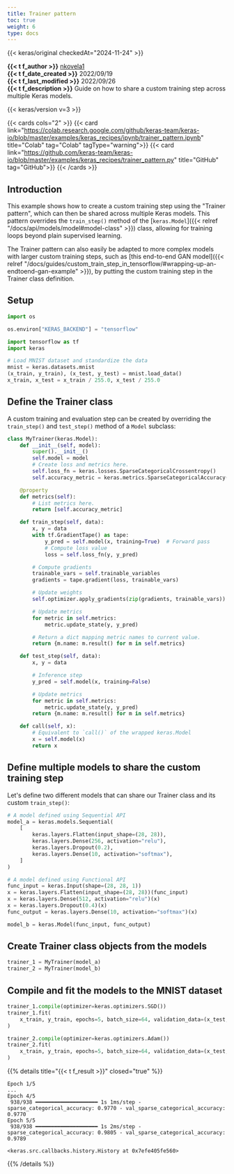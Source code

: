 ```yaml
---
title: Trainer pattern
toc: true
weight: 6
type: docs
---
```


{{< keras/original checkedAt="2024-11-24" >}}

**{{< t f_author >}}** [nkovela1](https://nkovela1.github.io/)  
**{{< t f_date_created >}}** 2022/09/19  
**{{< t f_last_modified >}}** 2022/09/26  
**{{< t f_description >}}** Guide on how to share a custom training step across multiple Keras models.

{{< keras/version v=3 >}}

{{< cards cols="2" >}}
{{< card link="https://colab.research.google.com/github/keras-team/keras-io/blob/master/examples/keras_recipes/ipynb/trainer_pattern.ipynb" title="Colab" tag="Colab" tagType="warning">}}
{{< card link="https://github.com/keras-team/keras-io/blob/master/examples/keras_recipes/trainer_pattern.py" title="GitHub" tag="GitHub">}}
{{< /cards >}}

## Introduction

This example shows how to create a custom training step using the "Trainer pattern", which can then be shared across multiple Keras models. This pattern overrides the `train_step()` method of the [`keras.Model`]({{< relref "/docs/api/models/model#model-class" >}}) class, allowing for training loops beyond plain supervised learning.

The Trainer pattern can also easily be adapted to more complex models with larger custom training steps, such as [this end-to-end GAN model]({{< relref "/docs/guides/custom_train_step_in_tensorflow/#wrapping-up-an-endtoend-gan-example" >}}), by putting the custom training step in the Trainer class definition.

## Setup

```python
import os

os.environ["KERAS_BACKEND"] = "tensorflow"

import tensorflow as tf
import keras

# Load MNIST dataset and standardize the data
mnist = keras.datasets.mnist
(x_train, y_train), (x_test, y_test) = mnist.load_data()
x_train, x_test = x_train / 255.0, x_test / 255.0
```

## Define the Trainer class

A custom training and evaluation step can be created by overriding the `train_step()` and `test_step()` method of a `Model` subclass:

```python
class MyTrainer(keras.Model):
    def __init__(self, model):
        super().__init__()
        self.model = model
        # Create loss and metrics here.
        self.loss_fn = keras.losses.SparseCategoricalCrossentropy()
        self.accuracy_metric = keras.metrics.SparseCategoricalAccuracy()

    @property
    def metrics(self):
        # List metrics here.
        return [self.accuracy_metric]

    def train_step(self, data):
        x, y = data
        with tf.GradientTape() as tape:
            y_pred = self.model(x, training=True)  # Forward pass
            # Compute loss value
            loss = self.loss_fn(y, y_pred)

        # Compute gradients
        trainable_vars = self.trainable_variables
        gradients = tape.gradient(loss, trainable_vars)

        # Update weights
        self.optimizer.apply_gradients(zip(gradients, trainable_vars))

        # Update metrics
        for metric in self.metrics:
            metric.update_state(y, y_pred)

        # Return a dict mapping metric names to current value.
        return {m.name: m.result() for m in self.metrics}

    def test_step(self, data):
        x, y = data

        # Inference step
        y_pred = self.model(x, training=False)

        # Update metrics
        for metric in self.metrics:
            metric.update_state(y, y_pred)
        return {m.name: m.result() for m in self.metrics}

    def call(self, x):
        # Equivalent to `call()` of the wrapped keras.Model
        x = self.model(x)
        return x
```

## Define multiple models to share the custom training step

Let's define two different models that can share our Trainer class and its custom `train_step()`:

```python
# A model defined using Sequential API
model_a = keras.models.Sequential(
    [
        keras.layers.Flatten(input_shape=(28, 28)),
        keras.layers.Dense(256, activation="relu"),
        keras.layers.Dropout(0.2),
        keras.layers.Dense(10, activation="softmax"),
    ]
)

# A model defined using Functional API
func_input = keras.Input(shape=(28, 28, 1))
x = keras.layers.Flatten(input_shape=(28, 28))(func_input)
x = keras.layers.Dense(512, activation="relu")(x)
x = keras.layers.Dropout(0.4)(x)
func_output = keras.layers.Dense(10, activation="softmax")(x)

model_b = keras.Model(func_input, func_output)
```

## Create Trainer class objects from the models

```python
trainer_1 = MyTrainer(model_a)
trainer_2 = MyTrainer(model_b)
```

## Compile and fit the models to the MNIST dataset

```python
trainer_1.compile(optimizer=keras.optimizers.SGD())
trainer_1.fit(
    x_train, y_train, epochs=5, batch_size=64, validation_data=(x_test, y_test)
)

trainer_2.compile(optimizer=keras.optimizers.Adam())
trainer_2.fit(
    x_train, y_train, epochs=5, batch_size=64, validation_data=(x_test, y_test)
)
```

{{% details title="{{< t f_result >}}" closed="true" %}}

```plain
Epoch 1/5
...
Epoch 4/5
 938/938 ━━━━━━━━━━━━━━━━━━━━ 1s 1ms/step - sparse_categorical_accuracy: 0.9770 - val_sparse_categorical_accuracy: 0.9770
Epoch 5/5
 938/938 ━━━━━━━━━━━━━━━━━━━━ 1s 2ms/step - sparse_categorical_accuracy: 0.9805 - val_sparse_categorical_accuracy: 0.9789

<keras.src.callbacks.history.History at 0x7efe405fe560>
```

{{% /details %}}
